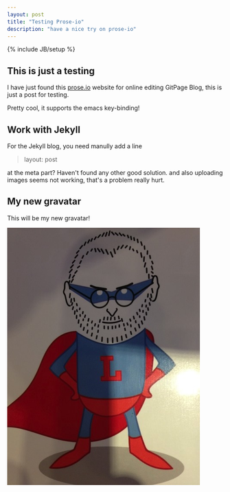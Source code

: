 ```yaml
---
layout: post
title: "Testing Prose-io"
description: "have a nice try on prose-io"
---
```


{% include JB/setup %}

## This is just a testing

I have just found this [prose.io](http://prose.io) website for online editing GitPage Blog,
this is just a post for testing.

Pretty cool, it supports the emacs key-binding!

## Work with Jekyll

For the Jekyll blog, you need manully add a line

> layout: post

at the meta part? Haven't found any other good solution.
and also uploading images seems not working, that's a problem really hurt.

## My new gravatar

This will be my new gravatar!

![jobs](/images/jobs.jpg)
